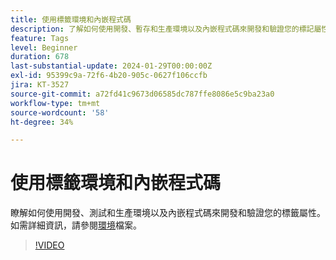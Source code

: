 ```yaml
---
title: 使用標籤環境和內嵌程式碼
description: 了解如何使用開發、暫存和生產環境以及內嵌程式碼來開發和驗證您的標記屬性。
feature: Tags
level: Beginner
duration: 678
last-substantial-update: 2024-01-29T00:00:00Z
exl-id: 95399c9a-72f6-4b20-905c-0627f106ccfb
jira: KT-3527
source-git-commit: a72fd41c9673d06585dc787ffe8086e5c9ba23a0
workflow-type: tm+mt
source-wordcount: '58'
ht-degree: 34%

---
```


# 使用標籤環境和內嵌程式碼

瞭解如何使用開發、測試和生產環境以及內嵌程式碼來開發和驗證您的標籤屬性。 如需詳細資訊，請參閱[環境](https://experienceleague.adobe.com/docs/experience-platform/tags/publish/environments/environments.html?lang=zh-Hant)檔案。

>[!VIDEO](https://video.tv.adobe.com/v/28729/?learn=on)
